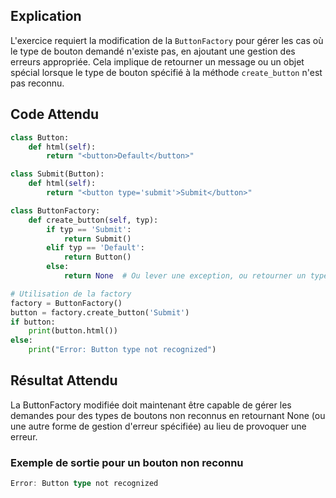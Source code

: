 ## Explication

L'exercice requiert la modification de la `ButtonFactory` pour gérer les cas où le type de bouton demandé n'existe pas, en ajoutant une gestion des erreurs appropriée. Cela implique de retourner un message ou un objet spécial lorsque le type de bouton spécifié à la méthode `create_button` n'est pas reconnu.

## Code Attendu

```python
class Button:
    def html(self):
        return "<button>Default</button>"

class Submit(Button):
    def html(self):
        return "<button type='submit'>Submit</button>"

class ButtonFactory:
    def create_button(self, typ):
        if typ == 'Submit':
            return Submit()
        elif typ == 'Default':
            return Button()
        else:
            return None  # Ou lever une exception, ou retourner un type de bouton d'erreur

# Utilisation de la factory
factory = ButtonFactory()
button = factory.create_button('Submit')
if button:
    print(button.html())
else:
    print("Error: Button type not recognized")
```

## Résultat Attendu

La ButtonFactory modifiée doit maintenant être capable de gérer les demandes pour des types de boutons non reconnus en retournant None (ou une autre forme de gestion d'erreur spécifiée) au lieu de provoquer une erreur.

### Exemple de sortie pour un bouton non reconnu

```typescript
Error: Button type not recognized
```